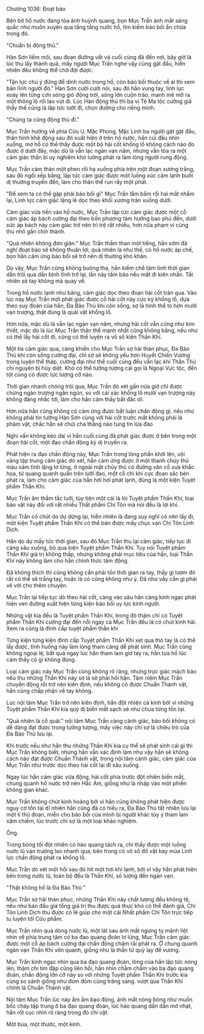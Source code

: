 




Chương 1036: Đoạt bảo


Bên bờ hồ nước đang tỏa ánh huỳnh quang, bọn Mục Trần ánh mắt sáng quắc như muốn xuyên qua tầng tầng nước hồ, tìm kiếm bảo bối ẩn chứa trong đó.

"Chuẩn bị động thủ."

Hàn Sơn liếm môi, sau đoạn đường vất vả cuối cùng đã đến nơi, bây giờ là lúc thu lấy thành quả, mấy người Mục Trần nghe vậy cũng gật đầu, hiển nhiên đều không thể chờ đợi được.

"Tận lực chú ý đừng để dính nước trong hồ, còn bảo bối thuộc về ai thì xem bản lĩnh người đó." Hàn Sơn cười cười nói, sau đó hắn vung tay, linh lực xoáy lên từng cơn sóng gió động trời, sóng lớn cuộn trào, mạnh mẽ mở ra một thông lộ rồi lao vút đi. Lúc Hàn động thủ thì ba vị Tê Ma tộc cường giả thấy thế cũng là lập tức lướt đi, chọn đường cho riêng mình.

"Chúng ta cũng động thủ đi."

Mục Trần hướng về phía Cửu U, Mặc Phong, Mặc Linh ba người gật gật đầu, thân hình khẽ động sau đó xuất hiện ở trên hồ nước, hắn cúi đầu nhìn xuống, mơ hồ có thể thấy được một bộ hài cốt khổng lồ không cách nào đo được ở dưới đáy, mặc dù là vẫn lạc ngàn vạn năm, nhưng vẫn tỏa ra một cảm giác thần bí uy nghiêm khó lường phát ra làm lòng người rung động.

Mục Trần cảm thán một phen rồi hạ xuống phía trên một đoạn xương trắng, sau đó ngồi xếp bằng, lập tức cảm giác được một luồng xúc cảm lạnh buốt dị thường truyền đến, làm cho thân thể run rẩy một phát.

"Để xem ta có thể gặp phải bảo bối gì" Mục Trần lẩm bẩm rồi hai mắt nhắm lại, Linh lực cảm giác lặng lẽ dọc theo khối xương tràn xuống dưới.

Cảm giác vừa tiến vào hồ nước, Mục Trần lập tức cảm giác được một cỗ cảm giác áp bách cường đại theo bốn phương tám hướng bao phủ đến, dưới sức áp bách này cảm giác trở nên trì trệ rất nhiều, hơn nữa phạm vi cũng thu nhỏ gần chín thành.

"Quả nhiên không đơn giản." Mục Trần thầm than một tiếng, hắn sớm đã nghĩ đoạt bảo sẽ không thuận lợi, quả nhiên là như thế, có hồ nước áp chế, bọn hắn cảm ứng bảo bối sẽ trở nên dị thường khó khăn.

Dù vậy, Mục Trần cũng không buông tha, hắn kiềm chế tâm tình thời gian dần trôi qua dần bình tĩnh trở lại, lần này tầm bảo nếu mất đi kiên nhẫn. Tất nhiên sẽ tay không mà quay về.

Trong hồ nước lạnh như băng, cảm giác dọc theo đoạn hài cốt tràn qua. Vào lúc này Mục Trần mới phát giác được cỗ hài cốt này cực kỳ khổng lồ, dựa theo suy đoán của hắn, Đa Bảo Thú khi còn sống, sợ là hình thể to hơn mười vạn trượng, thật đúng là quái vật khổng lồ.

Hơn nữa, mặc dù là vẫn lạc ngàn vạn năm, nhưng hài cốt vẫn cứng như kim thiết, mặc dù là lúc Mục Trần thân thể mạnh nhất cũng không bằng, nếu như có thể lấy hài cốt đi, cũng có thể luyện ra vô số kiện Thần Khí.

Một tia cảm giác qua, càng khiến cho Mục Trần sợ hãi thán phục, Đa Bảo Thú khi còn sống cường đại, chỉ sợ sẽ không yếu hơn Huyết Chiến Vương trong luyện thể tháp, cường đại như thế cuối cùng đều vẫn lạc khi Thần Thú chi nguyên bị hủy diệt. Khó có thể tưởng tượng cái gọi là Ngoại Vực tộc, đến tột cùng có được lực lượng cỡ nào.

Thời gian nhanh chóng trôi qua, Mục Trần dò xét gần nửa giờ chỉ được chừng ngàn trượng ngắn ngủn, so với cái xác khổng lồ mười vạn trượng này không đáng nhắc tới, làm cho hắn cảm thấy bất đắc dĩ.

Hơn nữa hắn cũng không có cảm ứng được bất luận chấn động gì, nếu như không phải tin tưởng Hàn Sơn cùng với hài cốt trước mắt không phải là phàm vật, chắc hắn sẽ chửi cha thằng nào tung tin lừa đảo

Nghi vấn không kéo dài vì hắn cuối cùng đã phát giác được ở bên trong một đoạn hài cốt, một đạo chấn động kỳ dị truyền ra.

Phát hiện ra đạo chấn động này, Mục Trần trong lòng phấn khởi lên, vội vàng tập trung cảm giác dò xét, hắn cảm ứng được ở một thanh chủy thủ màu xám tĩnh lặng lơ lửng, ở ngoài mặt chủy thủ có đường vân cổ xưa khắc họa, tử quang quanh quẩn trên lưỡi đao, một cỗ chi khí cực đoan sắc bén phát ra, làm cho cảm giác của hắn hơi hơi phát lạnh, đúng là một kiện Tuyệt phẩm Thần Khí.

Mục Trần âm thầm tắc luỡi, tùy tiện một cái là lòi Tuyệt phẩm Thần Khí, loại bảo vật này đối với rất nhiều Thất phẩm Chí Tôn mà nói đều là lợi khí.

Mục Trần có chút do dự dừng lại, hiển nhiên là đang suy nghĩ có nên lấy đi, một kiện Tuyệt phẩm Thần Khí có thể bán được mấy chục vạn Chí Tôn Linh Dịch.

Hắn do dự mấy tức thời gian, sau đó Mục Trần thu lại cảm giác, tiếp tục đi càng sâu xuống, bỏ qua kiện Tuyệt phẩm Thần Khí. Tuy nói Tuyệt phẩm Thần Khí giá trị không thấp, nhưng không phải mục tiêu của hắn, loại Thần Khí này không làm cho hắn chính thức tâm động.

Đã không thích thì cũng không cần phải tốn thời gian ra tay, thấy gì lượm đó rất có thể sẽ trắng tay, hoặc là có cũng không như ý. Đã như vầy cần gì phải vẽ vời cho thêm chuyện.

Mục Trần lại tiếp tục dò theo hài cốt, càng vào sâu hắn càng kinh ngạc phát hiện ven đường xuất hiện từng kiện bảo bối uy lực kinh người.

Những vật kia đều là Tuyệt phẩm Thần Khí, trong đó thậm chí có Tuyệt phẩm Thần Khí cường đại đến nỗi ngay cả Mục Trần đều là có chút kinh hãi. Xem ra cũng là đỉnh cấp tuyệt phẩm thần khí

Từng kiện từng kiện đỉnh cấp Tuyệt phẩm Thần Khí xẹt qua thò tay là có thể lấy được, tình huống này làm lòng tham càng dễ phát sinh. Mục Trần cũng không ngoại lệ, bất quá ngay lúc hắn tham lam giơ tay ra, hắn tựa hồ lúc cảm thấy có gì không đúng.

Loại cảm giác này Mục Trần cũng không rõ ràng, nhưng trực giác mách bảo nếu thu những Thần Khí này sợ là sẽ phải hối hận. Tâm niệm Mục Trần chuyển động rồi trở nên kiên định, nếu không có được Chuẩn Thánh vật, hắn cũng chấp nhận về tay không.

Lúc nội tâm Mục Trần trở nên kiên định, hắn đột nhiên cả kinh bởi vì những Tuyệt phẩm Thần Khí kia quỷ dị biến mất sạch sẽ như chưa từng tồn tại.

"Quả nhiên là cổ quái." nội tâm Mục Trần càng cảnh giác, bảo bối không có dễ dàng đạt được trong tưởng tượng, mấy việc này chỉ sợ là chiêu trò của Đa Bảo Thú lưu lại.

Khi trước nếu như hắn thu những Thần Khí kia cụ thể sẽ phát sinh cái gì thì Mục Trần không biết, nhưng hắn vẫn xác định làm như vậy hắn sẽ không cách nào đạt được Chuẩn Thánh vật, trong nội tâm cảnh giác, cảm giác của Mục Trần như trước dọc theo hài cốt lại đi sâu xuống.

Ngay lúc hắn cảm giác vừa động, hài cốt phía trước đột nhiên biến mất, chung quanh hồ nước trở nên Hắc Ám, giống như là nhập vào một phiến không gian khác.

Mục Trần không chút kinh hoảng bởi vì hắn cũng không phát hiện được nguy cơ tồn tại dĩ nhiên hắn cũng đã có hiểu ra, Đa Bảo Thú tất nhiên lưu lại một tí thủ đoạn, miễn cho bảo bối của mình bị người khác tùy ý tham lam xâm chiếm, lúc trước chỉ sợ là một loại khảo nghiệm.

Ông.

Trong bóng tối đột nhiên có hào quang tách ra, chỉ thấy được một luồng nước lũ vạn trượng lao nhanh qua, bên trong có vô số đồ vật bay múa Linh lực chấn động phát ra khổng lồ.

Mục Trần dò xét một hồi sau đó hít một hơi khí lạnh, bởi vì vậy hắn phát hiện bên trong nước lũ, toàn bộ đều là Thần Khí, số lượng đến ngàn vạn.

"Thật không hổ là Đa Bảo Thú "

Mục Trần sợ hãi thán phục, những Thần Khí này chất lượng đều không tệ, nếu như bán đấu giá tổng giá trị thu được quả thực khó có thể đánh giá, Chí Tôn Linh Dịch thu được có lẽ giúp cho một cái Nhất phẩm Chí Tôn trực tiếp tu luyện tới Cửu phẩm.

Mục Trần nhìn qua dòng nước lũ, một lát sau ánh mắt ngưng tụ mãnh liệt nhìn về phía trung tâm có ba đạo quang đoàn lơ lửng, Mục Trần cảm giác được một cỗ áp bách cường đại chấn động chậm rãi phát ra. Ở chung quanh ngàn vạn Thần Khí vờn quanh, giống như là thần tử quỳ lạy đế vương.

Mục Trần kinh ngạc nhìn qua ba đạo quang đoàn, lòng của hắn lập tức nóng lên, thậm chí tim đập cũng liên hồi, hắn nhìn chằm chằm vào ba đạo quang đoàn, chấn động lớn cỡ này so với những Tuyệt phẩm Thần Khí trước kia cùng so sánh giống như đom đóm cùng trăng sáng. vượt qua Thần Khí chính là Chuẩn Thánh vật.

Nội tâm Mục Trần lúc này ầm ầm bạo động, ánh mắt nóng bỏng như muốn bốc cháy tập trung ở ba đạo quang đoàn, lúc hào quang dần dần mờ nhạt, hắn rốt cục nhìn rõ ràng trong đó chi vật.

Một búa, một thước, một kính.




